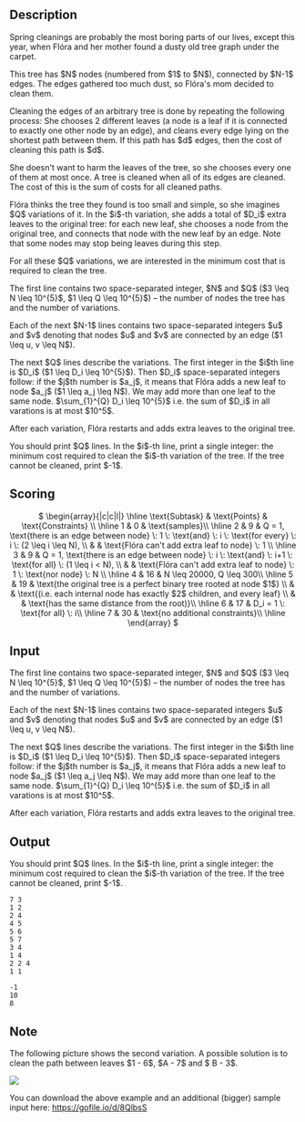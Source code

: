 ## Description

<div><p>Spring cleanings are probably the most boring parts of our lives, except this year, when Flóra and her mother found a dusty old tree graph under the carpet.</p><p>This tree has $N$ nodes (numbered from $1$ to $N$), connected by $N-1$ edges. The edges gathered too much dust, so Flóra's mom decided to clean them. </p><p>Cleaning the edges of an arbitrary tree is done by repeating the following process:   She chooses 2 different leaves (a node is a leaf if it is connected to exactly one other node by an edge), and cleans every edge lying on the shortest path between them. If this path has $d$ edges, then the cost of cleaning this path is $d$.</p><p>She doesn't want to harm the leaves of the tree, so she chooses every one of them <span class="tex-font-style-bf">at most once</span>. A tree is cleaned when all of its edges are cleaned. The cost of this is the sum of costs for all cleaned paths.</p><p>Flóra thinks the tree they found is too small and simple, so she imagines $Q$ variations of it. In the $i$-th variation, she adds a total of $D_i$ extra leaves to the <span class="tex-font-style-bf">original</span> tree: for each new leaf, she chooses a node from the <span class="tex-font-style-bf">original</span> tree, and connects that node with the new leaf by an edge. Note that some nodes may stop being leaves during this step.</p><p>For all these $Q$ variations, we are interested in the minimum cost that is required to clean the tree.</p></div><div class="input-specification"><p>The first line contains two space-separated integer, $N$ and $Q$ ($3 \leq N \leq 10^{5}$, $1 \leq Q \leq 10^{5}$) – the number of nodes the tree has and the number of variations.</p><p> Each of the next $N-1$ lines contains two space-separated integers $u$ and $v$ denoting that nodes $u$ and $v$ are connected by an edge ($1 \leq u, v \leq N$).</p><p> The next $Q$ lines describe the variations.  The first integer in the $i$th line is $D_i$ ($1 \leq D_i \leq 10^{5}$). Then $D_i$ space-separated integers follow: if the $j$th number is $a_j$, it means that Flóra adds a new leaf to node $a_j$ ($1 \leq a_j \leq N$). We may add more than one leaf to the same node. $\sum_{1}^{Q} D_i \leq 10^{5}$ i.e. the sum of $D_i$ in all varations is at most $10^5$.</p><p>After each variation, Flóra restarts and adds extra leaves to the <span class="tex-font-style-bf">original</span> tree.</p></div><div class="output-specification"><p>You should print $Q$ lines. In the $i$-th line, print a single integer: the minimum cost required to clean the $i$-th variation of the tree. If the tree cannot be cleaned, print $-1$.</p></div><div><h2>Scoring</h2><center> $ \begin{array}{|c|c|l|} \hline \text{Subtask} &amp; \text{Points} &amp; \text{Constraints} \\ \hline 1 &amp; 0 &amp; \text{samples}\\ \hline 2 &amp; 9 &amp; Q = 1, \text{there is an edge between node} \: 1 \: \text{and} \: i \: \text{for every} \: i \: (2 \leq i \leq N), \\ &amp; &amp; \text{Flóra can't add extra leaf to node} \: 1 \\ \hline 3 &amp; 9 &amp; Q = 1, \text{there is an edge between node} \: i \: \text{and} \: i+1 \: \text{for all} \: (1 \leq i &lt; N), \\ &amp; &amp; \text{Flóra can't add extra leaf to node} \: 1 \: \text{nor node} \: N \\ \hline 4 &amp; 16 &amp; N \leq 20000, Q \leq 300\\ \hline 5 &amp; 19 &amp; \text{the original tree is a perfect binary tree rooted at node $1$} \\ &amp; &amp; \text{(i.e. each internal node has exactly $2$ children, and every leaf} \\ &amp; &amp; \text{has the same distance from the root)}\\ \hline 6 &amp; 17 &amp; D_i = 1 \: \text{for all} \: i\\ \hline 7 &amp; 30 &amp; \text{no additional constraints}\\ \hline \end{array} $</center></div>

## Input

<p>The first line contains two space-separated integer, $N$ and $Q$ ($3 \leq N \leq 10^{5}$, $1 \leq Q \leq 10^{5}$) – the number of nodes the tree has and the number of variations.</p><p> Each of the next $N-1$ lines contains two space-separated integers $u$ and $v$ denoting that nodes $u$ and $v$ are connected by an edge ($1 \leq u, v \leq N$).</p><p> The next $Q$ lines describe the variations.  The first integer in the $i$th line is $D_i$ ($1 \leq D_i \leq 10^{5}$). Then $D_i$ space-separated integers follow: if the $j$th number is $a_j$, it means that Flóra adds a new leaf to node $a_j$ ($1 \leq a_j \leq N$). We may add more than one leaf to the same node. $\sum_{1}^{Q} D_i \leq 10^{5}$ i.e. the sum of $D_i$ in all varations is at most $10^5$.</p><p>After each variation, Flóra restarts and adds extra leaves to the <span class="tex-font-style-bf">original</span> tree.</p>

## Output

<p>You should print $Q$ lines. In the $i$-th line, print a single integer: the minimum cost required to clean the $i$-th variation of the tree. If the tree cannot be cleaned, print $-1$.</p>





```input1
7 3
1 2
2 4
4 5
5 6
5 7
3 4
1 4
2 2 4
1 1
```




```output1
-1
10
8
```



## Note

<p>The following picture shows the second variation.  A possible solution is to clean the path between leaves $1 - 6$, $A - 7$ and $ B - 3$.</p><p><img class="tex-graphics" src="file://5pTVPgzy.png" style="max-width: 100.0%;max-height: 100.0%;"></p><p>You can download the above example and an additional (bigger) sample input here: <a href="https://gofile.io/d/8QlbsS">https://gofile.io/d/8QlbsS</a></p>
